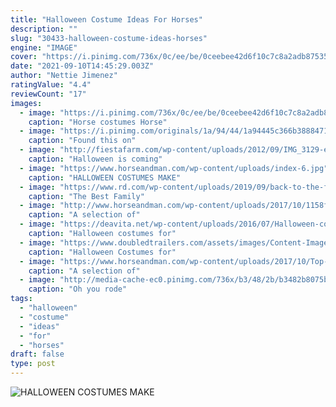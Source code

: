 ```yaml
---
title: "Halloween Costume Ideas For Horses"
description: ""
slug: "30433-halloween-costume-ideas-horses"
engine: "IMAGE"
cover: "https://i.pinimg.com/736x/0c/ee/be/0ceebee42d6f10c7c8a2adb87535380e--maci-avatar.jpg"
date: "2021-09-10T14:45:29.003Z"
author: "Nettie Jimenez"
ratingValue: "4.4"
reviewCount: "17"
images:
  - image: "https://i.pinimg.com/736x/0c/ee/be/0ceebee42d6f10c7c8a2adb87535380e--maci-avatar.jpg"
    caption: "Horse costumes Horse"
  - image: "https://i.pinimg.com/originals/1a/94/44/1a94445c366b38884713023c6970e062.jpg"
    caption: "Found this on"
  - image: "http://fiestafarm.com/wp-content/uploads/2012/09/IMG_3129-e1348371832352.jpg"
    caption: "Halloween is coming"
  - image: "https://www.horseandman.com/wp-content/uploads/index-6.jpg"
    caption: "HALLOWEEN COSTUMES MAKE"
  - image: "https://www.rd.com/wp-content/uploads/2019/09/back-to-the-future-family-costumes-halloween-costumes-dot-com-e1569605871435-682x1024.jpeg"
    caption: "The Best Family"
  - image: "http://www.horseandman.com/wp-content/uploads/2017/10/1158f1550e86fe1cd22c1823d4bfb726.jpg"
    caption: "A selection of"
  - image: "https://deavita.net/wp-content/uploads/2016/07/Halloween-costumes-for-horse-and-rider-cruella-de-ville.jpg"
    caption: "Halloween costumes for"
  - image: "https://www.doubledtrailers.com/assets/images/Content-Images/27_MiniAngel.png"
    caption: "Halloween Costumes for"
  - image: "https://www.horseandman.com/wp-content/uploads/2017/10/Top-10-Amazing-Horse-and-Rider-Costume-Ideas-9.jpg"
    caption: "A selection of"
  - image: "http://media-cache-ec0.pinimg.com/736x/b3/48/2b/b3482b8075b710d379d201cd4fffaa13.jpg"
    caption: "Oh you rode"
tags:
  - "halloween"
  - "costume"
  - "ideas"
  - "for"
  - "horses"
draft: false
type: post
---
```



![HALLOWEEN COSTUMES MAKE](https://www.horseandman.com/wp-content/uploads/index-6.jpg "HALLOWEEN COSTUMES MAKE")


<!--inArticleAds-->

<!--galleryOne-->


<!--inArticleAds-->

<!--galleryTwo-->


<!--galleryThree-->


